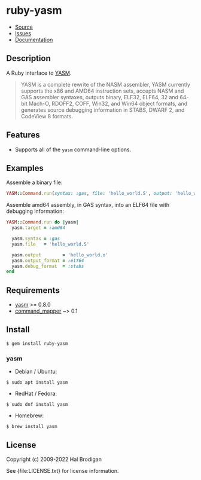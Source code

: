 # ruby-yasm

* [Source](https://github.com/sophsec/ruby-yasm/)
* [Issues](https://github.com/sophsec/ruby-yasm/issues)
* [Documentation](https://rubydoc.info/gems/ruby-yasm)

## Description

A Ruby interface to [YASM][yasm].

> YASM is a complete rewrite of the NASM assembler, YASM currently supports
> the x86 and AMD64 instruction sets, accepts NASM and GAS assembler syntaxes,
> outputs binary, ELF32, ELF64, 32 and 64-bit Mach-O, RDOFF2, COFF, Win32,
> and Win64 object formats, and generates source debugging information in
> STABS, DWARF 2, and CodeView 8 formats.

## Features

* Supports all of the `yasm` command-line options.

## Examples

Assemble a binary file:

```ruby
YASM::Command.run(syntax: :gas, file: 'hello_world.S', output: 'hello_world.o')
```

Assemble amd64 assembly, in GAS syntax, into an ELF64 file with
debugging information:

```ruby
YASM::Command.run do |yasm|
  yasm.target = :amd64

  yasm.syntax = :gas
  yasm.file   = 'hello_world.S'

  yasm.output        = 'hello_world.o'
  yasm.output_format = :elf64
  yasm.debug_format  = :stabs
end
```

## Requirements

* [yasm] >= 0.8.0
* [command_mapper] ~> 0.1

## Install

```shell
$ gem install ruby-yasm
```

### yasm

* Debian / Ubuntu:

```shell
$ sudo apt install yasm
```

* RedHat / Fedora:

```shell
$ sudo dnf install yasm
```

* Homebrew:

```shell
$ brew install yasm
```

## License

Copyright (c) 2009-2022 Hal Brodigan

See {file:LICENSE.txt} for license information.

[yasm]: https://www.tortall.net/projects/yasm/
[command_mapper]: https://github.com/postmodern/command_mapper.rb#readme
